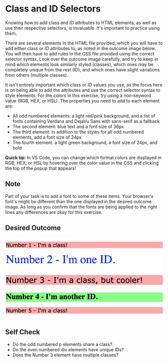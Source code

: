 # Class and ID Selectors

Knowing how to add class and ID attributes to HTML elements, as well as use their respective selectors, is invaluable. It's important to practice using them.

There are several elements in the HTML file provided, which you will have to add either class or ID attributes to, as noted in the outcome image below. You will then have to add rules in the CSS file provided using the correct selector syntax. Look over the outcome image carefully, and try to keep in mind which elements look similarly styled (classes), which ones may be completely unique from the rest (ID), and which ones have slight variations from others (multiple classes).

It isn't entirely important which class or ID values you use, as the focus here is on being able to add the attributes and use the correct selector syntax to style elements. For the colors in this exercise, try using a non-keyword value (RGB, HEX, or HSL). The properties you need to add to each element are:

- All odd numbered elements: a light red/pink background, and a list of fonts containing Verdana and DejaVu Sans with sans-serif as a fallback  
- The second element: blue text and a font size of 36px  
- The third element: in addition to the styles for all odd numbered elements, add a font size of 24px  
- The fourth element: a light green background, a font size of 24px, and bold  

**Quick tip:** in VS Code, you can change which format colors are displayed in RGB, HEX, or HSL by hovering over the color value in the CSS and clicking the top of the popup that appears!

## Note

Part of your task is to add a font to some of these items. Your browser's font's might be different than the one displayed in the desired outcome image. As long as you confirm that the fonts are being applied to the right lines any differences are okay for this exercise.

## Desired Outcome

![Desired outcome](desired-outcome.png)

## Self Check

- Do the odd numbered p elements share a class?  
- Do the even numbered div elements have unique IDs?  
- Does the Number 3 element have multiple classes?
